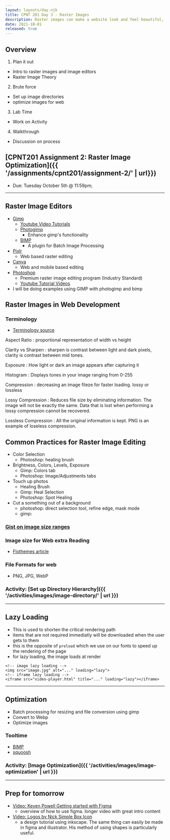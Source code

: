 ```yaml
---
layout: layouts/day.njk
title: CPNT 201 Day 3 - Raster Images
description: Raster images can make a website look and feel beautiful, but if not at a proper resolution and file size, they can also make a site look ugly and feel sluggish. We will look at how to prepare images for a web development.
date: 2021-10-01
released: true
---
```


## Overview

1. Plan it out

- Intro to raster images and image editors
- Raster Image Theory

2. Brute force

- Set up image directories
- optimize images for web

3. Lab Time

- Work on Activity

4. Walkthrough

- Discussion on process

## [CPNT201 Assignment 2: Raster Image Optimization]({{ '/assignments/cpnt201/assignment-2/' | url}})

- Due: Tuesday October 5th @ 11:59pm;

---

## Raster Image Editors

- [Gimp](https://www.gimp.org/)
  - [Youtube Video Tutorials](https://www.youtube.com/c/LogosByNick)
  - [Photogimp](https://github.com/Diolinux/PhotoGIMP)
    - Enhance gimp's functionality
  - [BIMP](https://alessandrofrancesconi.it/projects/bimp/)
    - A plugin for Batch Image Processing
- [Pixlr](https://pixlr.com/)
  - Web based raster editing
- [Canva](https://www.canva.com/photo-editor/app/)
  - Web and mobile based editing
- [Photoshop](https://www.adobe.com/products/photoshop.html)
  - Premium raster image editing program (Industry Standard)
  - [Youtube Tutorial Videos](https://www.youtube.com/c/TerryWhite01)
- I will be doing examples using GIMP with photogimp and bimp

## Raster Images in Web Development

### Terminology

- [Terminology source](https://www.picmonkey.com/blog/photo-editing-terms-you-dont-know)

Aspect Ratio
: proportional representation of width vs height

Clarity vs Sharpen
: sharpen is contrast between light and dark pixels, clarity is contrast between mid tones.

Exposure
: How light or dark an image appears after capturing it

Histogram
: Displays tones in your image ranging from 0-255

Compression
: decreasing an image fileze for faster loading. lossy or lossless

Lossy Compression
: Reduces file size by eliminating information. The image will not be exactly the same. Data that is lost when performing a lossy compression cannot be recovered.

Lossless Compression
: All the original information is kept. PNG is an example of loseless compression.

## Common Practices for Raster Image Editing

- Color Selection
  - Photoshop: healing brush
- Brightness, Colors, Levels, Exposure
  - Gimp: Colors tab
  - Photoshop: Image/Adjustments tabs
- Touch up photos
  - Healing Brush
  - Gimp: Heal Selection
  - Photoshop: Spot Healing
- Cut a something out of a background
  - photoshop: direct selection tool, refine edge, mask mode
  - gimp:

### [Gist on image size ranges](https://gist.github.com/lilyx13/8aa5c8e4550652e37ce0fa8fa10c1983)

### Image size for Web extra Reading

- [Flothemes article](https://flothemes.com/flothemes-image-sizes/)

### File Formats for web

- PNG, JPG, WebP

### Activity: [Set up Directory Hierarchy]({{ '/activities/images/image-directory/' | url }})

---

## Lazy Loading

- This is used to shorten the critical rendering path
- items that are not required immediatly will be downloaded when the user gets to them
- this is the opposite of `preload` which we use on our fonts to speed up the rendering of the page
- for lazy loading, the image loads at render

```
<!-- image lazy loading -->
<img src="image.jpg" alt="..." loading="lazy">
<!-- iframe lazy loading -->
<iframe src="video-player.html" title="..." loading="lazy"></iframe>
```

---

## Optimization

- Batch processing for resizing and file conversion using gimp
- Convert to Webp
- Optimize images

### Tooltime

- [BIMP](https://alessandrofrancesconi.it/projects/bimp/)
- [squoosh](https://squoosh.app)

### Activity: [Image Optimization]({{ '/activities/images/image-optimization' | url }})

---

## Prep for tomorrow

- [Video: Keven Powell Getting started with Figma](https://www.youtube.com/watch?v=eZJOSK4gXl4)
  - overview of how to use figma. longer video with great intro content
- [Video: Logos by Nick Simple Box Icon](https://www.youtube.com/watch?v=zngMDDeOjmw&list=PLynG8gQD-n8BMplEVZVsoYlaRgqzG1qc4&index=11)
  - a design tutorial using inkscape. The same thing can easily be made in figma and illustrator. His method of using shapes is particularly useful.
